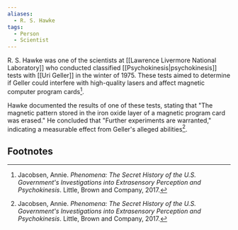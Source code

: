 ```yaml
---
aliases:
  - R. S. Hawke
tags:
  - Person
  - Scientist
---
```

R. S. Hawke was one of the scientists at [[Lawrence Livermore National Laboratory]] who conducted classified [[Psychokinesis|psychokinesis]] tests with [[Uri Geller]] in the winter of 1975. These tests aimed to determine if Geller could interfere with high-quality lasers and affect magnetic computer program cards[^1].

Hawke documented the results of one of these tests, stating that "The magnetic pattern stored in the iron oxide layer of a magnetic program card was erased." He concluded that "Further experiments are warranted," indicating a measurable effect from Geller's alleged abilities[^1].

## Footnotes
[^1]: Jacobsen, Annie. *Phenomena: The Secret History of the U.S. Government's Investigations into Extrasensory Perception and Psychokinesis*. Little, Brown and Company, 2017.
